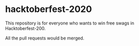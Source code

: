 # hacktoberfest-2020

This repository is for everyone who wants to win free swags in Hacktoberfest-200. 

All the pull requests would be merged. 
